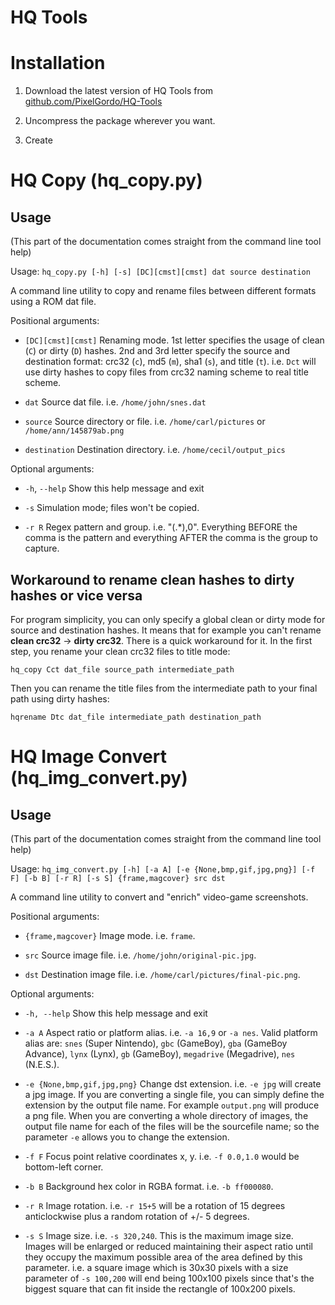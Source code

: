 # HQ Tools

Installation
============

1. Download the latest version of HQ Tools from [github.com/PixelGordo/HQ-Tools](1) 

2. Uncompress the package wherever you want.

3. Create

    [1]: https://github.com/PixelGordo/HQ-Tools

HQ Copy (hq_copy.py)
====================

Usage
-----

(This part of the documentation comes straight from the command line tool help)

Usage: `hq_copy.py [-h] [-s] [DC][cmst][cmst] dat source destination`

A command line utility to copy and rename files between different formats
using a ROM dat file.

Positional arguments:

* `[DC][cmst][cmst]`  Renaming mode. 1st letter specifies the usage of clean (`C`)
                      or dirty (`D`) hashes. 2nd and 3rd letter specify the source
                      and destination format: crc32 (`c`), md5 (`m`), sha1 (`s`), and
                      title (`t`). i.e. `Dct` will use dirty hashes to copy files
                      from crc32 naming scheme to real title scheme.

* `dat`               Source dat file. i.e. `/home/john/snes.dat`

* `source`            Source directory or file. i.e. `/home/carl/pictures` or
                      `/home/ann/145879ab.png`

* `destination`       Destination directory. i.e. `/home/cecil/output_pics`

Optional arguments:

* `-h`, `--help`      Show this help message and exit

* `-s`                Simulation mode; files won't be copied.

* `-r R`              Regex pattern and group. i.e. "(.*),0". Everything BEFORE
                      the comma is the pattern and everything AFTER the comma is
                      the group to capture.


Workaround to rename clean hashes to dirty hashes or vice versa
---------------------------------------------------------------

For program simplicity, you can only specify a global clean or dirty mode for source and destination hashes. It means
that for example you can't rename **clean crc32** -> **dirty crc32**. There is a quick workaround for it. In the first
step, you rename your clean crc32 files to title mode:

    hq_copy Cct dat_file source_path intermediate_path
    
Then you can rename the title files from the intermediate path to your final path using dirty hashes:

    hqrename Dtc dat_file intermediate_path destination_path
    

HQ Image Convert (hq_img_convert.py)
====================================

Usage
-----

(This part of the documentation comes straight from the command line tool help)

Usage: `hq_img_convert.py [-h] [-a A] [-e {None,bmp,gif,jpg,png}] [-f F] [-b B] [-r R] [-s S] {frame,magcover} src dst`

A command line utility to convert and "enrich" video-game screenshots.

Positional arguments:

* `{frame,magcover}`  Image mode. i.e. `frame`.

* `src`               Source image file. i.e. `/home/john/original-pic.jpg`.

* `dst`                   Destination image file. i.e. `/home/carl/pictures/final-pic.png`.

Optional arguments:

* `-h, --help`        Show this help message and exit

* `-a A`              Aspect ratio or platform alias. i.e. `-a 16,9` or `-a nes`. Valid platform alias are: `snes`
                      (Super Nintendo), `gbc` (GameBoy), `gba` (GameBoy Advance), `lynx` (Lynx), `gb` (GameBoy),
                      `megadrive` (Megadrive), `nes` (N.E.S.).

* `-e {None,bmp,gif,jpg,png}` Change dst extension. i.e. `-e jpg` will create a jpg image. If you are converting a
                      single file, you can simply define the extension by the output file name. For example `output.png`
                      will produce a png file. When you are converting a whole directory of images, the output file name
                      for each of the files will be the sourcefile name; so the parameter `-e` allows you to change the
                      extension.
* `-f F`              Focus point relative coordinates x, y. i.e. `-f 0.0,1.0` would be bottom-left corner.

* `-b B`              Background hex color in RGBA format. i.e. `-b ff000080`.

* `-r R`              Image rotation. i.e. `-r 15+5` will be a rotation of 15 degrees anticlockwise plus a random
                      rotation of +/- 5 degrees.

* `-s S`              Image size. i.e. `-s 320,240`. This is the maximum image size. Images will be enlarged or reduced
                      maintaining their aspect ratio until they occupy the maximum possible area of the area defined by
                      this parameter. i.e. a square image which is 30x30 pixels with a size parameter of `-s 100,200`
                      will end being 100x100 pixels since that's the biggest square that can fit inside the rectangle of
                      100x200 pixels.

